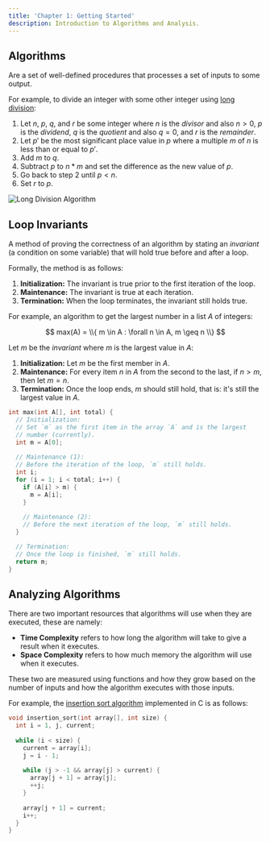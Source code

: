 ```yaml
---
title: 'Chapter 1: Getting Started'
description: Introduction to Algorithms and Analysis.
---
```


## Algorithms

Are a set of well-defined procedures that processes a set of inputs to 
some output.

For example, to divide an integer with some other integer using [long division](https://en.wikipedia.org/wiki/Long_division):

1. Let $n$, $p$, $q$, and $r$ be some integer where $n$ is the *divisor* and 
   also $n > 0$, $p$ is the *dividend*, $q$ is the *quotient* and also $q = 0$, 
   and $r$ is the *remainder*.
2. Let $p'$ be the most significant place value in $p$ where a multiple 
   $m$ of $n$ is less than or equal to $p'$.
3. Add $m$ to $q$.
4. Subtract $p$ to $n * m$ and set the difference as the new value of $p$.
5. Go back to step 2 until $p < n$.
6. Set $r$ to $p$.

![Long Division Algorithm](/images/figures/dsa/long-division-algorithm.png)

## Loop Invariants

A method of proving the correctness of an algorithm by stating an *invariant* 
(a condition on some variable) that will hold true before and after a loop.

Formally, the method is as follows:

1. **Initialization:** The invariant is true prior to the first iteration of the loop.
2. **Maintenance:** The invariant is true at each iteration.
3. **Termination:** When the loop terminates, the invariant still holds true.

For example, an algorithm to get the largest number in a list $A$ of integers:

$$
max(A) = \\{ m \in A : \forall n \in A, m \geq n \\}
$$

Let $m$ be the *invariant* where $m$ is the largest value in $A$:

1. **Initialization:** Let $m$ be the first member in $A$.
2. **Maintenance:** For every item $n$ in $A$ from the second to the last, if 
   $n > m$, then let $m = n$.
3. **Termination:** Once the loop ends, $m$ should still hold, that is: it's 
   still the largest value in $A$.

```c
int max(int A[], int total) {
  // Initialization:
  // Set `m` as the first item in the array `A` and is the largest 
  // number (currently).
  int m = A[0];
  
  // Maintenance (1):
  // Before the iteration of the loop, `m` still holds.
  int i;
  for (i = 1; i < total; i++) {
    if (A[i] > m) {
      m = A[i];
    }
    
    // Maintenance (2):
    // Before the next iteration of the loop, `m` still holds.
  }

  // Termination:
  // Once the loop is finished, `m` still holds.
  return m;
}
```

## Analyzing Algorithms

There are two important resources that algorithms will use when they are executed, 
these are namely:

* **Time Complexity** refers to how long the algorithm will take to give a result
  when it executes.
* **Space Complexity** refers to how much memory the algorithm will use when it executes.

These two are measured using functions and how they grow based on the number of inputs 
and how the algorithm executes with those inputs.

For example, the [insertion sort algorithm](https://en.wikipedia.org/wiki/Insertion_sort) implemented in C is as follows:

```c
void insertion_sort(int array[], int size) {
  int i = 1, j, current;
  
  while (i < size) {
    current = array[i];
    j = i - 1;
    
    while (j > -1 && array[j] > current) {
      array[j + 1] = array[j];
      ++j;
    }
    
    array[j + 1] = current;
    i++;
  }
}
```
